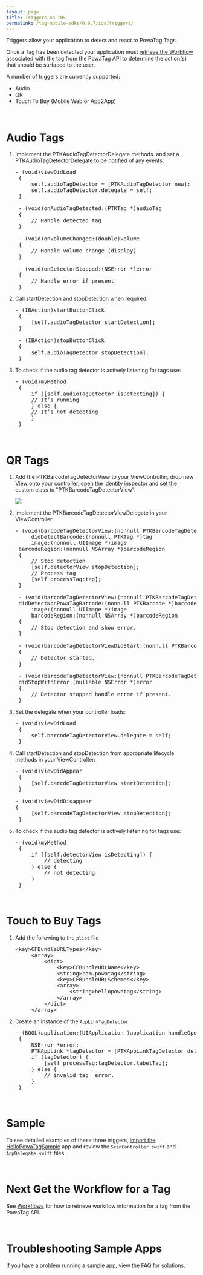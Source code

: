 ```yaml
---
layout: page
title: Triggers on iOS
permalink: /tag-mobile-sdks/0.9.7/ios/triggers/
---
```


Triggers allow your application to detect and react to PowaTag Tags.

Once a Tag has been detected your application must [retrieve the Workflow]({{site.baseurl}}/tag-mobile-sdks/0.9.7/ios/workflows/) associated with the tag from the PowaTag API to determine the action(s) that should be surfaced to the user.

A number of triggers are currently supported:

* Audio
* QR
* Touch To Buy (Mobile Web or App2App)

<br />

# Audio Tags

1. Implement the PTKAudioTagDetectorDelegate methods. and set a PTKAudioTagDetectorDelegate to be notified of any events:

	<pre>- (void)viewDidLoad
	{
		self.audioTagDetector = [PTKAudioTagDetector new];
		self.audioTagDetector.delegate = self;
	}

	- (void)onAudioTagDetected:(PTKTag *)audioTag
	{
		// Handle detected tag
	}

	- (void)onVolumeChanged:(double)volume
	{
		// Handle volume change (display)
	}

    - (void)onDetectorStopped:(NSError *)error
	{
		// Handle error if present
	}</pre>

2. Call startDetection and stopDetection when required:

    <pre>- (IBAction)startButtonClick
	{
		[self.audioTagDetector startDetection];
  	}

	- (IBAction)stopButtonClick
	{
		self.audioTagDetector stopDetection];
   	}</pre>

3. To check if the audio tag detector is actively listening for tags use:

	<pre>- (void)myMethod
	{
		if ([self.audioTagDetector isDetecting]) {
		// It’s running
		} else {
		// It’s not detecting
		}
	}</pre>

<br />


# QR Tags

1. Add the PTKBarcodeTagDetectorView to your ViewController, drop new View onto your controller, open the identity inspector and set the custom class to "PTKBarcodeTagDetectorView".

    <img src="{{ '/images/powatag_mobile_sdks_ios_triggers_barcode_class.png' | prepend: site.baseurl }}" />

2. Implement the PTKBarcodeTagDetectorViewDelegate in your ViewController:

	<pre>- (void)barcodeTagDetectorView:(nonnull PTKBarcodeTagDetectorView *)barcodeTagDetectorView
		didDetectBarcode:(nonnull PTKTag *)tag
		image:(nonnull UIImage *)image
	barcodeRegion:(nonnull NSArray *)barcodeRegion
	{
		// Stop detection
		[self.detectorView stopDetection];
		// Process tag
		[self processTag:tag];
	}

	- (void)barcodeTagDetectorView:(nonnull PTKBarcodeTagDetectorView *)barcodeTagDetectorView
	didDetectNonPowaTagBarcode:(nonnull PTKBarcode *)barcode
		image:(nonnull UIImage *)image
		barcodeRegion:(nonnull NSArray *)barcodeRegion
	{
		// Stop detection and show error.
	}

	- (void)barcodeTagDetectorViewDidStart:(nonnull PTKBarcodeTagDetectorView *)barcodeTagDetectorView
	{
		// Detector started.
	}

	- (void)barcodeTagDetectorView:(nonnull PTKBarcodeTagDetectorView *)barcodeTagDetectorView
	didStopWithError:(nullable NSError *)error
	{
		// Detector stopped handle error if present.
	}   </pre>

3. Set the delegate when your controller loads:

    <pre>- (void)viewDidLoad
    {
		self.barcodeTagDetectorView.delegate = self;
	}</pre>

4. Call startDetection and stopDetection from appropriate lifecycle methods in your ViewController:

    <pre>- (void)viewDidAppear
	{
		[self.barcdeTagDetectorView startDetection];
	}

   - (void)viewDidDisappear
   {
		[self.barcodeTagDetectorView stopDetection];
	}</pre>

5. To check if the audio tag detector is actively listening for tags use:

	<pre>- (void)myMethod
	{
		if ([self.detectorView isDetecting]) {
			// detecting
		} else {
			// not detecting
		}
	}</pre>

<br />

# Touch to Buy Tags

1. Add the following to the <code>plist</code> file
	<pre>&lt;key&gt;CFBundleURLTypes&lt;/key&gt;
		&lt;array&gt;
			&lt;dict&gt;
				&lt;key&gt;CFBundleURLName&lt;/key&gt;
				&lt;string&gt;com.powatag&lt;/string&gt;
				&lt;key&gt;CFBundleURLSchemes&lt;/key&gt;
				&lt;array&gt;
					&lt;string&gt;hellopowatag&lt;/string&gt;
				&lt;/array&gt;
			&lt;/dict&gt;
		&lt;/array&gt;</pre>


2. Create an instance of the <code>AppLinkTagDetector</code>

	<pre>- (BOOL)application:(UIApplication )application handleOpenURL:(NSURL )url
    {
		NSError *error;
		PTKAppLink *tagDetector = [PTKAppLinkTagDetector detectAppLinkWithURL:url  error:&error];
		if (tagDetector) {
			[self processTag:tagDetector.labelTag];
		} else {
			// invalid tag  error.
		}
	}</pre>


<br/>

# Sample

To see detailed examples of these three triggers, [import the HelloPowaTagSample]({{site.baseurl}}/tag-mobile-sdks/0.9.7/ios/start/#importing-the-sample-app) app and review the <code>ScanController.swift</code> and <code>AppDelegate.swift</code> files.

<br />

# Next Get the Workflow for a Tag

See [Workflows]({{site.baseurl}}/tag-mobile-sdks/0.9.7/ios/workflows/) for how to retrieve workflow information for a tag from the PowaTag API.

<br />

# Troubleshooting Sample Apps

If you have a problem running a sample app, view the [FAQ]({{site.baseurl}}/tag-mobile-sdks/0.9.7/ios/faq/) for solutions.
